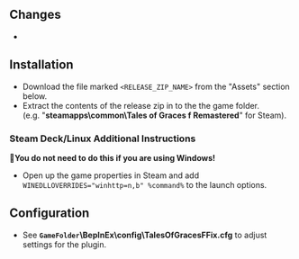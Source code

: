 ## Changes  
-   
  
## Installation  
- Download the file marked `<RELEASE_ZIP_NAME>` from the "Assets" section below.  
- Extract the contents of the release zip in to the the game folder. <br />(e.g. "**steamapps\common\Tales of Graces f Remastered**" for Steam).

### Steam Deck/Linux Additional Instructions
🚩**You do not need to do this if you are using Windows!**
- Open up the game properties in Steam and add `WINEDLLOVERRIDES="winhttp=n,b" %command%` to the launch options.

## Configuration
- See **`GameFolder`\BepInEx\config\TalesOfGracesFFix.cfg** to adjust settings for the plugin.
